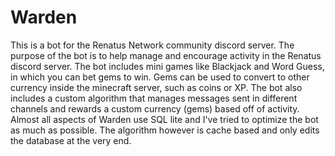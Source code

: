 # Warden
This is a bot for the Renatus Network community discord server.
The purpose of the bot is to help manage and encourage activity in the Renatus discord server.
The bot includes mini games like Blackjack and Word Guess, in which you can bet gems to win. 
Gems can be used to convert to other currency inside the minecraft server, such as coins or XP.
The bot also includes a custom algorithm that manages messages sent in different channels and rewards a custom currency (gems) based off of activity. 
Almost all aspects of Warden use SQL lite and I've tried to optimize the bot as much as possible.
The algorithm however is cache based and only edits the database at the very end.
